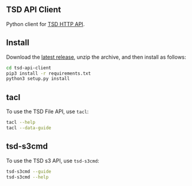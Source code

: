 ## TSD API Client

Python client for [TSD HTTP API](https://test.api.tsd.usit.no/v1/docs/tsd-api-integration.html).

## Install

Download the [latest release](https://github.com/unioslo/tsd-api-client/releases), unzip the archive, and then install as follows:

```bash
cd tsd-api-client
pip3 install -r requirements.txt
python3 setup.py install
```

## tacl

To use the TSD File API, use `tacl`:

```bash
tacl --help
tacl --data-guide
```

## tsd-s3cmd

To use the TSD s3 API, use `tsd-s3cmd`:

```bash
tsd-s3cmd --guide
tsd-s3cmd --help
```
